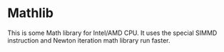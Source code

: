 Mathlib
=======

This is some Math library for Intel/AMD CPU. It uses the special SIMMD instruction and Newton iteration math library run faster.